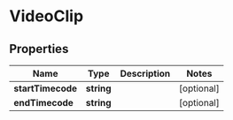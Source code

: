 
# VideoClip

## Properties

Name | Type | Description | Notes
------------ | ------------- | ------------- | -------------
**startTimecode** | **string** |  |  [optional]
**endTimecode** | **string** |  |  [optional]



